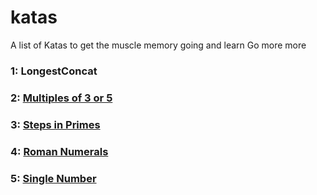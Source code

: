 # katas

A list of Katas to get the muscle memory going and learn Go more more

### 1: LongestConcat
### 2: [Multiples of 3 or 5](https://www.codewars.com/kata/514b92a657cdc65150000006/train/go)
### 3: [Steps in Primes](https://www.codewars.com/kata/5613d06cee1e7da6d5000055/train/go)
### 4: [Roman Numerals](https://codingdojo.org/kata/RomanNumerals/)
### 5: [Single Number](https://leetcode.com/problems/single-number/)
